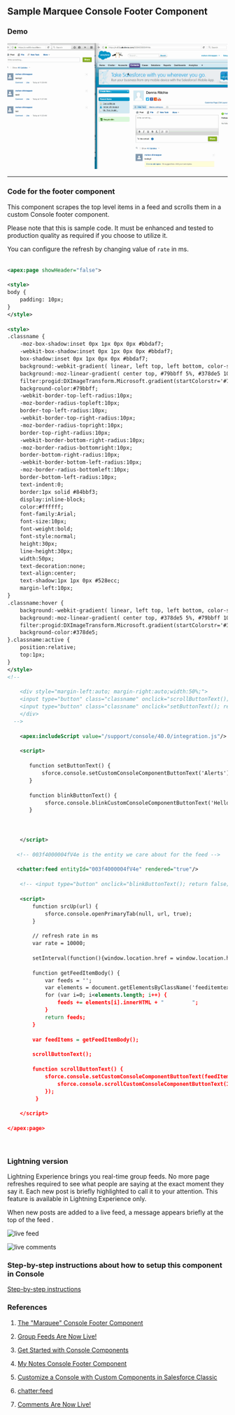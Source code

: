## Sample Marquee Console Footer Component


### Demo

![Demo](img/chatter-live-feed-1.gif)


------
### Code for the footer component

This component scrapes the top level items in a feed and scrolls them in a custom Console footer component.

Please note that this is sample code. It must be enhanced and tested to production quality as required if you choose to utilize it.

You can configure the refresh by changing  value of ```rate``` in ms.


```xml

<apex:page showHeader="false">

<style>
body {
    padding: 10px;
}
</style>

<style>
.classname {
    -moz-box-shadow:inset 0px 1px 0px 0px #bbdaf7;
    -webkit-box-shadow:inset 0px 1px 0px 0px #bbdaf7;
    box-shadow:inset 0px 1px 0px 0px #bbdaf7;
    background:-webkit-gradient( linear, left top, left bottom, color-stop(0.05, #79bbff), color-stop(1, #378de5) );
    background:-moz-linear-gradient( center top, #79bbff 5%, #378de5 100% );
    filter:progid:DXImageTransform.Microsoft.gradient(startColorstr='#79bbff', endColorstr='#378de5');
    background-color:#79bbff;
    -webkit-border-top-left-radius:10px;
    -moz-border-radius-topleft:10px;
    border-top-left-radius:10px;
    -webkit-border-top-right-radius:10px;
    -moz-border-radius-topright:10px;
    border-top-right-radius:10px;
    -webkit-border-bottom-right-radius:10px;
    -moz-border-radius-bottomright:10px;
    border-bottom-right-radius:10px;
    -webkit-border-bottom-left-radius:10px;
    -moz-border-radius-bottomleft:10px;
    border-bottom-left-radius:10px;
    text-indent:0;
    border:1px solid #84bbf3;
    display:inline-block;
    color:#ffffff;
    font-family:Arial;
    font-size:10px;
    font-weight:bold;
    font-style:normal;
    height:30px;
    line-height:30px;
    width:50px;
    text-decoration:none;
    text-align:center;
    text-shadow:1px 1px 0px #528ecc;
    margin-left:10px;
}
.classname:hover {
    background:-webkit-gradient( linear, left top, left bottom, color-stop(0.05, #378de5), color-stop(1, #79bbff) );
    background:-moz-linear-gradient( center top, #378de5 5%, #79bbff 100% );
    filter:progid:DXImageTransform.Microsoft.gradient(startColorstr='#378de5', endColorstr='#79bbff');
    background-color:#378de5;
}.classname:active {
    position:relative;
    top:1px;
}
</style>
<!--

    <div style="margin-left:auto; margin-right:auto;width:50%;">
    <input type="button" class="classname" onclick="scrollButtonText(); return false;" value="Start" />
    <input type="button" class="classname" onclick="setButtonText(); return false;" value="Stop" />
    </div>
  -->
  
    <apex:includeScript value="/support/console/40.0/integration.js"/>

    <script>
   
       function setButtonText() {
           sforce.console.setCustomConsoleComponentButtonText('Alerts');         
       }
       
       function blinkButtonText() {
            sforce.console.blinkCustomConsoleComponentButtonText('Hello World', 3000);
       }              
    
    
    
    </script>
    
   <!-- 003f4000004fV4e is the entity we care about for the feed -->    
  
   <chatter:feed entityId="003f4000004fV4e" rendered="true"/>
   
    <!-- <input type="button" onclick="blinkButtonText(); return false;" value="Blink Button Text" /> -->
     
    <script>
        function srcUp(url) {
            sforce.console.openPrimaryTab(null, url, true);
        }
       
        // refresh rate in ms 
        var rate = 10000;
        
        setInterval(function(){window.location.href = window.location.href;},rate);
         
        function getFeedItemBody() {
            var feeds = '';
            var elements = document.getElementsByClassName('feeditemtext');
            for (var i=0; i<elements.length; i++) {                
                feeds += elements[i].innerHTML + "         ";
            }
            return feeds;
        }        
        
        var feedItems = getFeedItemBody();

        scrollButtonText();       
                
        function scrollButtonText() {                   
            sforce.console.setCustomConsoleComponentButtonText(feedItems, function() {
                sforce.console.scrollCustomConsoleComponentButtonText(150, 5, true, function(result){});            
            });
         }
       
    </script>

</apex:page>




```
### Lightning version

Lightning Experience brings you real-time group feeds. No more page refreshes required to see what people are saying at the exact moment they say it. Each new post is briefly highlighted to call it to your attention. This feature is available in Lightning Experience only.

When new posts are added to a live feed, a message appears briefly at the top of the feed .

![live feed](https://releasenotes.docs.salesforce.com/en-us/winter17/release-notes/release_notes/images/lex_chatter_live_feed_pill.png)


![live comments](https://releasenotes.docs.salesforce.com/en-us/winter17/release-notes/release_notes/images/rn_204_chatter_livecomment.png)


### Step-by-step instructions about how to setup this component in Console

[Step-by-step instructions](./steps.md)


### References

1. [The "Marquee" Console Footer Component](https://developer.salesforce.com/page/The_%22Marquee%22_Console_Footer_Component)

2. [Group Feeds Are Now Live!](https://releasenotes.docs.salesforce.com/en-us/winter17/release-notes/rn_chatter_lex_live_feeds.htm)

3. [Get Started with Console Components](https://trailhead.salesforce.com/en/modules/service_components/units/service_components_comfortable)

4. [My Notes Console Footer Component](https://developer.salesforce.com/page/The_%22My_Notes%22_Console_Footer_Component)

5. [Customize a Console with Custom Components in Salesforce Classic](https://portal2dev-dreamevent.cs61.force.com/articleView?id=console2_components_overview.htm&type=5)

6. [chatter:feed](https://developer.salesforce.com/docs/atlas.en-us.pages.meta/pages/pages_compref_chatter_feed.htm)

7. [Comments Are Now Live!](https://releasenotes.docs.salesforce.com/en-us/winter17/release-notes/rn_chatter_lex_live_comments.htm)
